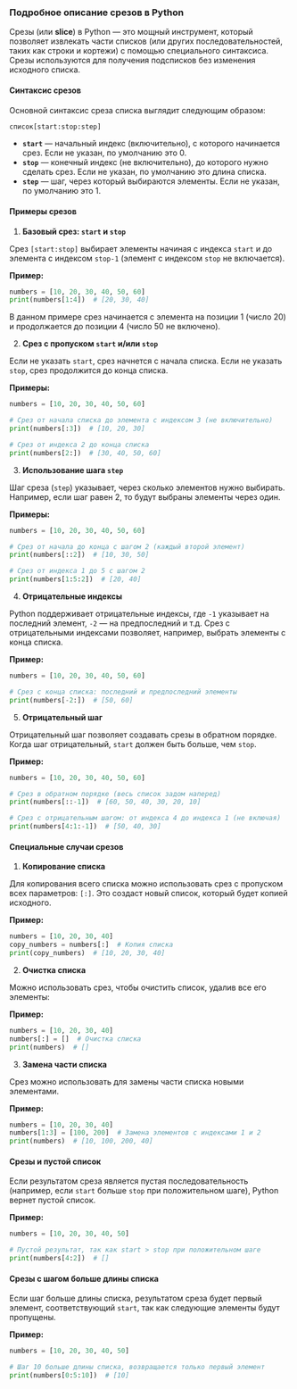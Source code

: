 ### Подробное описание срезов в Python

Срезы (или **slice**) в Python — это мощный инструмент, который позволяет извлекать части списков (или других последовательностей, таких как строки и кортежи) с помощью специального синтаксиса. Срезы используются для получения подсписков без изменения исходного списка.

#### Синтаксис срезов

Основной синтаксис среза списка выглядит следующим образом:

```python
список[start:stop:step]
```

- **`start`** — начальный индекс (включительно), с которого начинается срез. Если не указан, по умолчанию это 0.
- **`stop`** — конечный индекс (не включительно), до которого нужно сделать срез. Если не указан, по умолчанию это длина списка.
- **`step`** — шаг, через который выбираются элементы. Если не указан, по умолчанию это 1.

#### Примеры срезов

1. **Базовый срез: `start` и `stop`**

Срез `[start:stop]` выбирает элементы начиная с индекса `start` и до элемента с индексом `stop-1` (элемент с индексом `stop` не включается).

**Пример:**
```python
numbers = [10, 20, 30, 40, 50, 60]
print(numbers[1:4])  # [20, 30, 40]
```

В данном примере срез начинается с элемента на позиции 1 (число 20) и продолжается до позиции 4 (число 50 не включено).

2. **Срез с пропуском `start` и/или `stop`**

Если не указать `start`, срез начнется с начала списка. Если не указать `stop`, срез продолжится до конца списка.

**Примеры:**
```python
numbers = [10, 20, 30, 40, 50, 60]

# Срез от начала списка до элемента с индексом 3 (не включительно)
print(numbers[:3])  # [10, 20, 30]

# Срез от индекса 2 до конца списка
print(numbers[2:])  # [30, 40, 50, 60]
```

3. **Использование шага `step`**

Шаг среза (`step`) указывает, через сколько элементов нужно выбирать. Например, если шаг равен 2, то будут выбраны элементы через один.

**Примеры:**
```python
numbers = [10, 20, 30, 40, 50, 60]

# Срез от начала до конца с шагом 2 (каждый второй элемент)
print(numbers[::2])  # [10, 30, 50]

# Срез от индекса 1 до 5 с шагом 2
print(numbers[1:5:2])  # [20, 40]
```

4. **Отрицательные индексы**

Python поддерживает отрицательные индексы, где `-1` указывает на последний элемент, `-2` — на предпоследний и т.д. Срез с отрицательными индексами позволяет, например, выбрать элементы с конца списка.

**Пример:**
```python
numbers = [10, 20, 30, 40, 50, 60]

# Срез с конца списка: последний и предпоследний элементы
print(numbers[-2:])  # [50, 60]
```

5. **Отрицательный шаг**

Отрицательный шаг позволяет создавать срезы в обратном порядке. Когда шаг отрицательный, `start` должен быть больше, чем `stop`.

**Пример:**
```python
numbers = [10, 20, 30, 40, 50, 60]

# Срез в обратном порядке (весь список задом наперед)
print(numbers[::-1])  # [60, 50, 40, 30, 20, 10]

# Срез с отрицательным шагом: от индекса 4 до индекса 1 (не включая)
print(numbers[4:1:-1])  # [50, 40, 30]
```

#### Специальные случаи срезов

1. **Копирование списка**

Для копирования всего списка можно использовать срез с пропуском всех параметров: `[:]`. Это создаст новый список, который будет копией исходного.

**Пример:**
```python
numbers = [10, 20, 30, 40]
copy_numbers = numbers[:]  # Копия списка
print(copy_numbers)  # [10, 20, 30, 40]
```

2. **Очистка списка**

Можно использовать срез, чтобы очистить список, удалив все его элементы:

**Пример:**
```python
numbers = [10, 20, 30, 40]
numbers[:] = []  # Очистка списка
print(numbers)  # []
```

3. **Замена части списка**

Срез можно использовать для замены части списка новыми элементами.

**Пример:**
```python
numbers = [10, 20, 30, 40]
numbers[1:3] = [100, 200]  # Замена элементов с индексами 1 и 2
print(numbers)  # [10, 100, 200, 40]
```

#### Срезы и пустой список

Если результатом среза является пустая последовательность (например, если `start` больше `stop` при положительном шаге), Python вернет пустой список.

**Пример:**
```python
numbers = [10, 20, 30, 40, 50]

# Пустой результат, так как start > stop при положительном шаге
print(numbers[4:2])  # []
```

#### Срезы с шагом больше длины списка

Если шаг больше длины списка, результатом среза будет первый элемент, соответствующий `start`, так как следующие элементы будут пропущены.

**Пример:**
```python
numbers = [10, 20, 30, 40, 50]

# Шаг 10 больше длины списка, возвращается только первый элемент
print(numbers[0:5:10])  # [10]
```